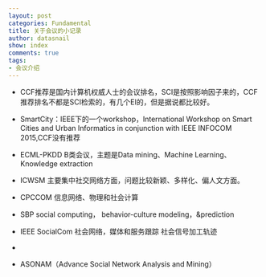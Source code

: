 ```yaml
---
layout: post
categories: Fundamental
title: 关于会议的小记录
author: datasnail
show: index
comments: true
tags:
- 会议介绍
---
```


- CCF推荐是国内计算机权威人士的会议排名，SCI是按照影响因子来的，CCF推荐排名不都是SCI检索的，有几个EI的，但是据说都比较好。

- SmartCity：IEEE下的一个workshop，International Workshop on Smart Cities and Urban Informatics in conjunction with IEEE INFOCOM 2015,CCF没有推荐

- ECML-PKDD B类会议，主题是Data mining、Machine Learning、Knowledge extraction

- ICWSM 主要集中社交网络方面，问题比较新颖、多样化、偏人文方面。

- CPCCOM 信息网络、物理和社会计算

- SBP social computing， behavior-culture modeling，&prediction

- IEEE SocialCom 社会网络，媒体和服务跟踪 社会信号加工轨迹
- 
- ASONAM（Advance Social Network Analysis and Mining）
